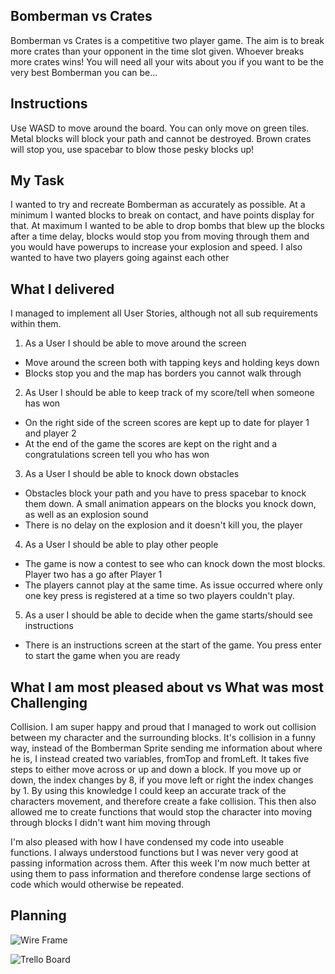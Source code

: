 ## Bomberman vs Crates

Bomberman vs Crates is a competitive two player game. The aim is to break more crates than your opponent in the time slot given. Whoever breaks more crates wins! You will need all your wits about you if you want to be the very best Bomberman you can be...

## Instructions

Use WASD to move around the board. You can only move on green tiles. Metal blocks will block your path and cannot be destroyed. Brown crates will stop you, use spacebar to blow those pesky blocks up!

## My Task

I wanted to try and recreate Bomberman as accurately as possible. At a minimum I wanted blocks to break on contact, and have points display for that. At maximum I wanted to be able to drop bombs that blew up the blocks after a time delay, blocks would stop you from moving through them and you would have powerups to increase your explosion and speed. I also wanted to have two players going against each other

## What I delivered

I managed to implement all User Stories, although not all sub requirements within them.
1. As a User I should be able to move around the screen
  * Move around the screen both with tapping keys and holding keys down
  * Blocks stop you and the map has borders you cannot walk through
2. As User I should be able to keep track of my score/tell when someone has won
  * On the right side of the screen scores are kept up to date for player 1 and player 2
  * At the end of the game the scores are kept on the right and a congratulations screen tell you who has won
3. As a User I should be able to knock down obstacles
  * Obstacles block your path and you have to press spacebar to knock them down. A small animation appears on the blocks you knock down, as well as an explosion sound
  * There is no delay on the explosion and it doesn't kill you, the player
4. As a User I should be able to play other people
 * The game is now a contest to see who can knock down the most blocks. Player two has a go after Player 1
 * The players cannot play at the same time. As issue occurred where only one key press is registered at a time so two players couldn't play.
 5. As a user I should be able to decide when the game starts/should see instructions
 * There is an instructions screen at the start of the game. You press enter to start the game when you are ready

## What I am most pleased about vs What was most Challenging

Collision. I am super happy and proud that I managed to work out collision between my character and the surrounding blocks. It's collision in a funny way, instead of the Bomberman Sprite sending me information about where he is, I instead created two variables, fromTop and fromLeft. It takes five steps to either move across or up and down a block. If you move up or down, the index changes by 8, if you move left or right the index changes by 1. By using this knowledge I could keep an accurate track of the characters movement, and therefore create a fake collision. This then also allowed me to create functions that would stop the character into moving through blocks I didn't want him moving through

I'm also pleased with how I have condensed my code into useable functions. I always understood functions but I was never very good at passing information across them. After this week I'm now much better at using them to pass information and therefore condense large sections of code which would otherwise be repeated.

## Planning

![Wire Frame](/Users/tech-a48/engineering/Javascript/project/sparta-project1-jsgame/images/wireframe.jpg)

![Trello Board](/Users/tech-a48/engineering/Javascript/project/sparta-project1-jsgame/images/trello.png)
